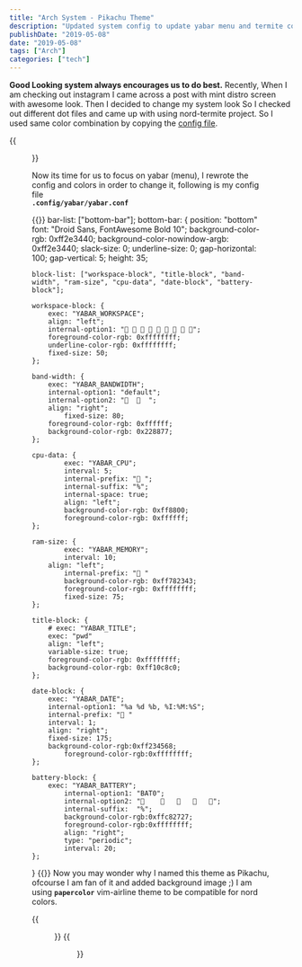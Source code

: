 ```yaml
---
title: "Arch System - Pikachu Theme"
description: "Updated system config to update yabar menu and termite colors"
publishDate: "2019-05-08"
date: "2019-05-08"
tags: ["Arch"]
categories: ["tech"]
---
```


**Good Looking system always encourages us to do best.** Recently, When I am checking out instagram I came across a post with mint distro screen with awesome look.
Then I decided to change my system look So I checked out different dot files and came up with using nord-termite project. So I used same color combination by copying the [config file](https://github.com/arcticicestudio/nord-termite/blob/develop/src/config).

{{<figure class="image-holder" src="/images/colortest.png" alt="colortest image">}}

Now its time for us to focus on yabar (menu), I rewrote the config and colors in order to change it, following is my config file   
**`.config/yabar/yabar.conf`**

{{<highlight config>}}
bar-list: ["bottom-bar"];
bottom-bar: {
	position: "bottom"
	font: "Droid Sans, FontAwesome Bold 10";
	background-color-rgb: 0xff2e3440;
	background-color-nowindow-argb: 0xff2e3440;
	slack-size: 0;
	underline-size: 0;
	gap-horizontal: 100;
	gap-vertical: 5;
	height: 35;

	block-list: ["workspace-block", "title-block", "band-width", "ram-size", "cpu-data", "date-block", "battery-block"];
	
	workspace-block: {
		exec: "YABAR_WORKSPACE";
		align: "left";
		internal-option1: "        ";
		foreground-color-rgb: 0xffffffff;
		underline-color-rgb: 0xffffffff;
		fixed-size: 50;
	};

	band-width: {
		exec: "YABAR_BANDWIDTH";
		internal-option1: "default";
		internal-option2: "    ";
		align: "right";
	        fixed-size: 80;
		foreground-color-rgb: 0xffffff;
		background-color-rgb: 0x228877;
	};

	cpu-data: {
        	exec: "YABAR_CPU";
	        interval: 5;
        	internal-prefix: " ";
	        internal-suffix: "%";
        	internal-space: true;
	        align: "left";
        	background-color-rgb: 0xff8800;
	        foreground-color-rgb: 0xffffff;
	};

	ram-size: {
        	exec: "YABAR_MEMORY";
	        interval: 10;
		align: "left";
	        internal-prefix: " "
        	background-color-rgb: 0xff782343;
	        foreground-color-rgb: 0xffffffff;
        	fixed-size: 75;
	};

	title-block: {
		# exec: "YABAR_TITLE";
		exec: "pwd"
		align: "left";
		variable-size: true;
		foreground-color-rgb: 0xffffffff;
		background-color-rgb: 0xff10c8c0;
	};

	date-block: {
		exec: "YABAR_DATE";
		internal-option1: "%a %d %b, %I:%M:%S";
		internal-prefix: "	"
		interval: 1;
		align: "right";
		fixed-size: 175;
		background-color-rgb:0xff234568;
	        foreground-color-rgb:0xffffffff;
	};

	battery-block: {
		exec: "YABAR_BATTERY";
	        internal-option1: "BAT0";
        	internal-option2: "				";
	        internal-suffix:  "%";
        	background-color-rgb:0xffc82727;
	        foreground-color-rgb:0xffffffff;
        	align: "right";
	        type: "periodic";
        	interval: 20;
	};	
	
}
{{</highlight>}}
Now you may wonder why I named this theme as Pikachu, ofcourse I am fan of it and added background image ;) I am using **`papercolor`** vim-airline theme to be compatible for nord colors.

{{<figure class="image-holder" src="/images/desktop.png" alt="Pikachu Desktop">}}
{{<figure class="image-holder" src="/images/vim.png" alt="Vim theme">}}

